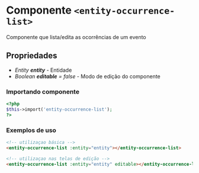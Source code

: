 # Componente `<entity-occurrence-list>`
Componente que lista/edita as ocorrências de um evento
  
## Propriedades
- *Entity **entity*** - Entidade
- *Boolean **editable** = false* - Modo de edição do componente

### Importando componente
```PHP
<?php 
$this->import('entity-occurrence-list');
?>
```
### Exemplos de uso
```HTML
<!-- utilizaçao básica -->
<entity-occurrence-list :entity="entity"></entity-occurrence-list>

<!-- utilizaçao nas telas de edição -->
<entity-occurrence-list :entity="entity" editable></entity-occurrence-list>
```